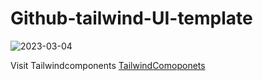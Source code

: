 # Github-tailwind-UI-template
![2023-03-04](https://user-images.githubusercontent.com/83384315/222904399-bd06fc5a-861d-43a8-8c26-a28739a40ea4.png)


Visit Tailwindcomponents
[TailwindComoponets](https://tailwindcomponents.com/component/github-ui)

 


